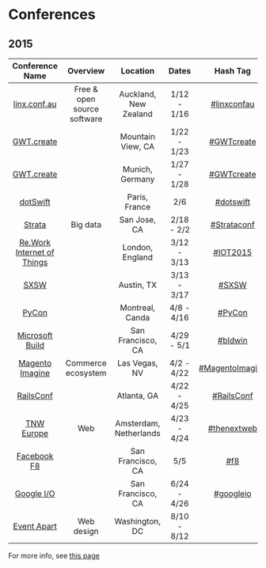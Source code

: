Conferences
=====================

## 2015

| Conference Name                                           | Overview                    | Location                    | Dates             | Hash Tag                                                                      | 
| :--:                                                      | :--:                        | :--:                        | :--:              | :--:                                                                          | 
| [linx.conf.au](http://linux.conf.au/)                     | Free & open source software | Auckland, New Zealand       | 1/12 - 1/16       | [#linxconfau](https://twitter.com/search?f=realtime&q=%23linxconfau)          | 
| [GWT.create](http://gwtcreate.com/)                       |                             | Mountain View, CA           | 1/22 - 1/23       | [#GWTcreate](https://twitter.com/search?f=realtime&q=%23GWTcreate)            | 
| [GWT.create](http://gwtcreate.com/)                       |                             | Munich, Germany             | 1/27 - 1/28       | [#GWTcreate](https://twitter.com/search?f=realtime&q=%23GWTcreate)            | 
| [dotSwift](http://www.dotswift.io/)                       |                             | Paris, France               | 2/6               | [#dotswift](https://twitter.com/search?f=realtime&q=%23dotswift)              | 
| [Strata](http://strataconf.com/strata2015)                | Big data                    | San Jose, CA                | 2/18 - 2/2        | [#Strataconf](https://twitter.com/search?f=realtime&q=%23strataconf)          | 
| [Re.Work Internet of Things](https://www.re-work.co/events/internet-of-things-london)|                             | London, England             | 3/12 - 3/13       | [#IOT2015](https://twitter.com/search?f=realtime&q=%23iot2015)                | 
| [SXSW](http://sxsw.com/)                                  |                             | Austin, TX                  | 3/13 - 3/17       | [#SXSW](https://twitter.com/search?f=realtime&q=%23sxsw)                      | 
| [PyCon](https://us.pycon.org/2015/)                       |                             | Montreal, Canda             | 4/8 - 4/16        | [#PyCon](https://twitter.com/search?f=realtime&q=%23pycon)                    | 
| [Microsoft Build](http://www.buildwindows.com/)           |                             | San Francisco, CA           | 4/29 - 5/1        | [#bldwin](https://twitter.com/search?f=realtime&q=%23bldwin)                  | 
| [Magento Imagine](http://www.imagineecommerce.com/)       | Commerce ecosystem          | Las Vegas, NV               | 4/2 - 4/22        | [#MagentoImagine](https://twitter.com/search?f=realtime&q=%23MagentoImagine)  | 
| [RailsConf](http://www.railsconf.com/)                    |                             | Atlanta, GA                 | 4/22 - 4/25       | [#RailsConf](https://twitter.com/search?f=realtime&q=%23RailsConf)            | 
| [TNW Europe](http://thenextweb.com/conference/europe/)    | Web                         | Amsterdam, Netherlands      | 4/23 - 4/24       | [#thenextweb](https://twitter.com/search?f=realtime&q=%23thenextweb)          | 
| [Facebook F8](https://www.facebook.com/f8)                |                             | San Francisco, CA           | 5/5               | [#f8](https://twitter.com/search?f=realtime&q=%23f8)                          | 
| [Google I/O](https://www.google.com/events/io)            |                             | San Francisco, CA           | 6/24 - 4/26       | [#googleio](https://twitter.com/search?f=realtime&q=%23googleio)              | 
| [Event Apart](http://aneventapart.com/events)             | Web design                  | Washington, DC              | 8/10 - 8/12       |                                                                               | 

For more info, see [this page](https://github.com/minhongrails/events)
